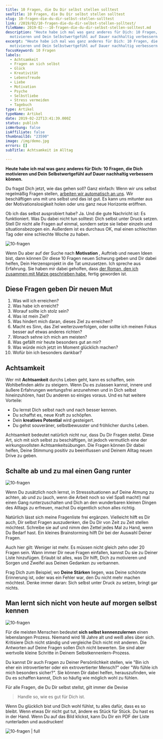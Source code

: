 ```yaml
---
title: 10 Fragen, die Du Dir selbst stellen solltest
seoTitle: 10 Fragen, die Du Dir selbst stellen solltest
slug: 10-fragen-die-du-dir-selbst-stellen-solltest
link: /2019/02/10-fragen-die-du-dir-selbst-stellen-solltest/
fileName: 2019-02---10-fragen-die-du-dir-selbst-stellen-solltest.md
description: "Heute habe ich mal was ganz anderes für Dich: 10 Fragen, die Dich
  motivieren und Dein Selbstwertgefühl auf Dauer nachhaltig verbessern können."
excerpt: "Heute habe ich mal was ganz anderes für Dich: 10 Fragen, die Dich
  motivieren und Dein Selbstwertgefühl auf Dauer nachhaltig verbessern können."
focusKeyword: 10 Fragen
labels:
  - Achtsamkeit
  - Fragen an sich selbst
  - Glück
  - Kreativität
  - Lebensfreude
  - Liebe
  - Motivation
  - Psyche
  - Selbstliebe
  - Stress vermeiden
  - Tagebuch
type: Artikel
typeName: Artikel
date: 2019-02-22T13:41:39.000Z
status: publish
isWerbung: false
isAffiliate: false
thumbnailId: "23590"
image: /img/demo.jpg
errors: []
subTitle: Achtsamkeit im Alltag
  
---
```


**Heute habe ich mal was ganz anderes für Dich: 10 Fragen, die Dich motivieren
und Dein Selbstwertgefühl auf Dauer nachhaltig verbessern können.**

Du fragst Dich jetzt, wie das gehen soll? Ganz einfach: Wenn wir uns selbst
regelmäßig Fragen stellen,
[arbeiten wir automatisch an uns](/2019/01/10-gruende-warum-es-ok-ist-an-sich-zu-arbeiten/).
Wir beschäftigen uns mit uns selbst und das ist gut. Es kann uns mitunter aus
der Motivationslosigkeit holen oder uns ganz neue Horizonte eröffnen.

Ob ich das selbst ausprobiert habe? Ja. Und die gute Nachricht ist: Es
funktioniert. Was Du dabei nicht tun solltest: Dich selbst unter Druck setzen.
Stell Dir nicht alle Fragen auf einmal, sondern setze sie lieber einzeln und
situationsbezogen ein. Außerdem ist es durchaus OK, mal einen schlechten Tag
oder eine schlechte Woche zu haben.

![10-fragen](http://cardamonchai.com/wp-content/uploads/2019/02/10-Fragen-die-Du-Dir-selbst-stellen-Solltest1-400x286.png "Achtsamkeit")

Wenn Du aber auf der Suche nach **Motivation** , Auftrieb und neuen Ideen bist,
dann können Dir diese 10 Fragen neuen Schwung geben und Dir dabei helfen, Dein
Herzensprojekt in die Tat umzusetzen. Ich spreche aus Erfahrung. Sie haben mir
dabei geholfen, dass
[der Roman, den ich zusammen mit Matze geschrieben habe](https://amreis.de/ha119),
fertig geworden ist.

## Diese Fragen geben Dir neuen Mut

1.  Was will ich erreichen?
1.  Was habe ich erreicht?
1.  Worauf sollte ich stolz sein?
1.  Was ist mein Ziel?
1.  Was hindert mich daran, dieses Ziel zu erreichen?
1.  Macht es Sinn, das Ziel weiterzuverfolgen, oder sollte ich meinen Fokus
    besser auf etwas anderes richten?
1.  Wonach sehne ich mich am meisten?
1.  Was gefällt mir heute besonders gut an mir?
1.  Was würde mich jetzt im Moment glücklich machen?
1.  Wofür bin ich besonders dankbar?

## Achtsamkeit

Wer mit **Achtsamkeit** durchs Leben geht, kann es schaffen, sein Wohlbefinden
aktiv zu steigern. Wenn Du es zulassen kannst, innere und äußere Erfahrungen
wertungsfrei anzunehmen und in Dich selbst hineinzuhören, hast Du anderen so
einiges voraus. Und es hat weitere Vorteile:

- Du lernst Dich selbst nach und nach besser kennen.
- Du schaffst es, neue Kraft zu schöpfen.
- Dein **kreatives Potential** wird gesteigert.
- Du gehst souveräner, selbstbewusster und fröhlicher durchs Leben.

Achtsamkeit bedeutet natürlich nicht nur, dass Du Dir Fragen stellst. Diese Art,
sich mit sich selbst zu beschäftigen, ist jedoch vermutlich eine der
wirkungsvollsten Achtsamkeitsübungen. Die Fragen können Dir dabei helfen, Deine
Stimmung positiv zu beeinflussen und Deinem Alltag neuen Drive zu geben.

## Schalte ab und zu mal einen Gang runter

![10-fragen](http://cardamonchai.com/wp-content/uploads/2019/02/10-Fragen-die-Du-Dir-selbst-stellen-Solltest3-400x286.png "Innere Ruhe")

Wenn Du zusätzlich noch lernst, in Stresssituationen auf Deine Atmung zu achten,
ab und zu (auch, wenn die Arbeit noch so viel Spaß macht!) mal einen Gang
runterzuschalten und Dich an den wunderbaren kleinen Dingen des Alltags zu
erfreuen, machst Du eigentlich schon alles richtig.

Natürlich lässt sich meine Fragenliste frei ergänzen. Vielleicht hilft es Dir
auch, Dir selbst Fragen auszudenken, die Du Dir von Zeit zu Zeit stellen
möchtest. Schreibe sie auf und nimm den Zettel jedes Mal zu Hand, wenn Du Bedarf
hast. Ein kleines Brainstorming hilft Dir bei der Auswahl Deiner Fragen.

Auch hier gilt: Weniger ist mehr. Es müssen nicht gleich zehn oder 20 Fragen
sein. Wann immer Dir neue Fragen einfallen, kannst Du sie zu Deiner Liste
hinzufügen. Erlaubt ist alles, was Dir hilft, Dich zu motivieren und Sorgen und
Zweifel aus Deinen Gedanken zu verbannen.

Frag Dich zum Beispiel, wo **Deine Stärken** liegen, was Deine schönste
Erinnerung ist, oder was ein Fehler war, den Du nicht mehr machen möchtest.
Denke immer daran: Sich selbst unter Druck zu setzen, bringt gar nichts.

## Man lernt sich nicht von heute auf morgen selbst kennen

![10-fragen](http://cardamonchai.com/wp-content/uploads/2019/02/10-Fragen-die-Du-Dir-selbst-stellen-Solltest4-400x286.png "Selbstliebe")

Für die meisten Menschen bedeutet **sich selbst kennenzulernen** einen
lebenslangen Prozess. Niemand wird 18 Jahre alt und weiß alles über sich.
Kritisiere Dich nicht ständig und vergleiche Dich nicht mit anderen. Die
Antworten auf Deine Fragen sollen Dich nicht bewerten. Sie sind aber wertvolle
kleine Schritte in Deinem Selbstkennenlern-Prozess.

Du kannst Dir auch Fragen zu Deiner Persönlichkeit stellen, wie "Bin ich eher
ein introvertierter oder ein extrovertierter Mensch?" oder "Wo fühle ich mich
besonders sicher?". Sie können Dir dabei helfen, herauszufinden, wie Du es
schaffen kannst, Dich so häufig wie möglich wohl zu fühlen.

Für alle Fragen, die Du Dir selbst stellst, gilt immer die Devise

> Handle so, wie es gut für Dich ist.

Wenn Du glücklich bist und Dich wohl fühlst, tu alles dafür, dass es so bleibt.
Wenn etwas Dir nicht gut tut, ändere es Stück für Stück. Du hast es in der Hand.
Wenn Du auf das Bild klickst, kann Du Dir ein PDF der Liste runterladen und
ausdrucken!

![10-fragen | full](http://cardamonchai.com/wp-content/uploads/2019/02/10-Fragen-an-Dich-selbst1.png)

[](/wp-content/uploads/2019/02/10-Fragen-an-Dich-selbst1.pdf)

  